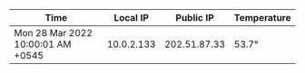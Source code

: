 | Time     | Local IP | Public IP | Temperature |
| ----------- | ----------- | ----------- | ----------- |
| Mon 28 Mar 2022 10:00:01 AM +0545      | 10.0.2.133     | 202.51.87.33  | 53.7° |
